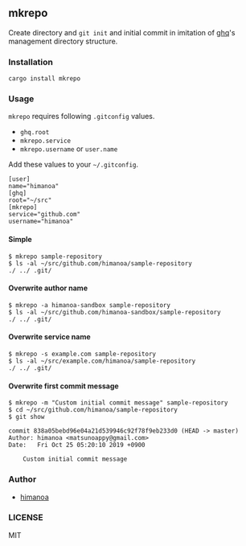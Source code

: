 ## mkrepo

Create directory and `git init` and initial commit in imitation of [ghq](https://github.com/motemen/ghq)'s management directory structure.

### Installation

```
cargo install mkrepo
```

### Usage

`mkrepo` requires following `.gitconfig` values.

- `ghq.root`
- `mkrepo.service`
- `mkrepo.username` or `user.name`

Add these values to your `~/.gitconfig`.

```
[user]
name="himanoa"
[ghq]
root="~/src"
[mkrepo]
service="github.com"
username="himanoa"
```

#### Simple

```
$ mkrepo sample-repository
$ ls -al ~/src/github.com/himanoa/sample-repository
./ ../ .git/
```

#### Overwrite author name

```
$ mkrepo -a himanoa-sandbox sample-repository
$ ls -al ~/src/github.com/himanoa-sandbox/sample-repository
./ ../ .git/
```

#### Overwrite service name

```
$ mkrepo -s example.com sample-repository
$ ls -al ~/src/example.com/himanoa/sample-repository
./ ../ .git/
```

#### Overwrite first commit message

```
$ mkrepo -m "Custom initial commit message" sample-repository
$ cd ~/src/github.com/himanoa/sample-repository
$ git show

commit 838a05bebd96e04a21d539946c92f78f9eb233d0 (HEAD -> master)
Author: himanoa <matsunoappy@gmail.com>
Date:   Fri Oct 25 05:20:10 2019 +0900

    Custom initial commit message
```

### Author

- [himanoa](https://twitter.com/h1manoa)

### LICENSE

MIT
